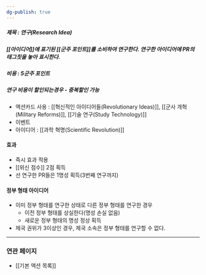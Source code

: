 ```yaml
---
dg-publish: true
---
```

##### 제목 : 연구(Research Idea)
##### [[아이디어]]에 표기된 [[군주 포인트]]를 소비하여 연구한다. 연구한 아이디어에 PR의 태그칫을 놓아 표시한다.
##### 비용 : 5군주 포인트
##### 연구 비용이 할인되는경우 - 중복할인 가능
- 액션카드 사용 : [[혁신적인 아이디어들(Revolutionary Ideas)]], [[군사 개혁(Military Reforms)]], [[기술 연구(Study Technology)]]
- 이벤트
- 아이디어 : [[과학 혁명(Scientific Revolution)]]
#### 효과
- 즉시 효과 적용
- [[위신 점수]] 2점 획득
- 선 연구한 PR들은 1명성 획득(3번째 연구까지)

#### 정부 형태 아이디어
- 이미 정부 형태를 연구한 상태로 다른 정부 형태를 연구한 경우
  * 이전 정부 형태를 상실한다(명성 손실 없음)
  * 새로운 정부 형태의 명성 정상 획득
- 제국 권위가 3이상인 경우, 제국 소속은 정부 형태를 연구할 수 없다.

---
### 연관 페이지
- [[기본 액션 목록]]